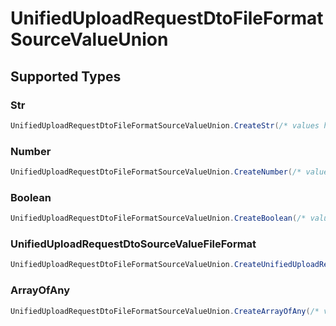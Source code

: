 # UnifiedUploadRequestDtoFileFormatSourceValueUnion


## Supported Types

### Str

```csharp
UnifiedUploadRequestDtoFileFormatSourceValueUnion.CreateStr(/* values here */);
```

### Number

```csharp
UnifiedUploadRequestDtoFileFormatSourceValueUnion.CreateNumber(/* values here */);
```

### Boolean

```csharp
UnifiedUploadRequestDtoFileFormatSourceValueUnion.CreateBoolean(/* values here */);
```

### UnifiedUploadRequestDtoSourceValueFileFormat

```csharp
UnifiedUploadRequestDtoFileFormatSourceValueUnion.CreateUnifiedUploadRequestDtoSourceValueFileFormat(/* values here */);
```

### ArrayOfAny

```csharp
UnifiedUploadRequestDtoFileFormatSourceValueUnion.CreateArrayOfAny(/* values here */);
```
